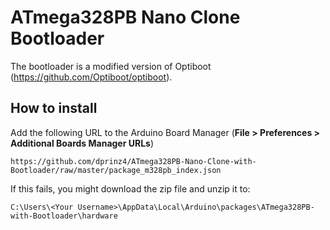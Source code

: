 # ATmega328PB Nano Clone Bootloader
The bootloader is a modified version of Optiboot (https://github.com/Optiboot/optiboot).

## How to install
Add the following URL to the Arduino Board Manager (**File > Preferences > Additional Boards Manager URLs**)
```
https://github.com/dprinz4/ATmega328PB-Nano-Clone-with-Bootloader/raw/master/package_m328pb_index.json
```
If this fails, you might download the zip file and unzip it to:
```
C:\Users\<Your Username>\AppData\Local\Arduino\packages\ATmega328PB-with-Bootloader\hardware
```
